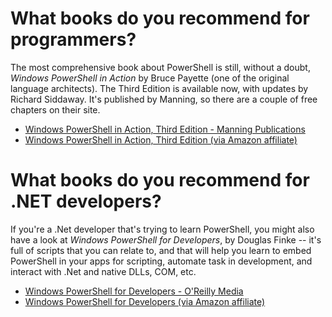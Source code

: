 # What books do you recommend for programmers?

The most comprehensive book about PowerShell is still, without a doubt, *Windows PowerShell in Action* by Bruce Payette (one of the original language architects). The Third Edition is available now, with updates by Richard Siddaway. It's published by Manning, so there are a couple of free chapters on their site.

* [Windows PowerShell in Action, Third Edition - Manning Publications](https://www.manning.com/books/windows-powershell-in-action-third-edition)
* [Windows PowerShell in Action, Third Edition (via Amazon affiliate)](http://amzn.to/2zu7Lo2)

# What books do you recommend for .NET developers?

If you're a .Net developer that's trying to learn PowerShell, you might also have a look at *Windows PowerShell for Developers*, by Douglas Finke -- it's full of scripts that you can relate to, and that will help you learn to embed PowerShell in your apps for scripting, automate task in development, and interact with .Net and native DLLs, COM, etc.

* [Windows PowerShell for Developers - O'Reilly Media](http://shop.oreilly.com/product/0636920024491.do)
* [Windows PowerShell for Developers (via Amazon affiliate)](http://amzn.to/2xeece8)